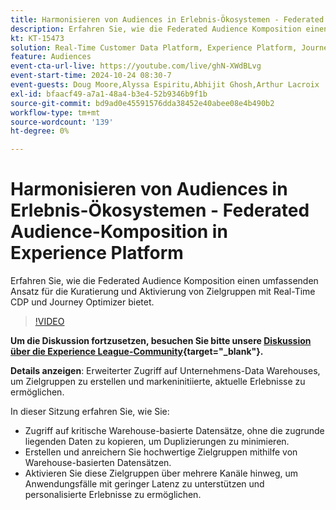 ```yaml
---
title: Harmonisieren von Audiences in Erlebnis-Ökosystemen - Federated Audience-Komposition in Experience Platform
description: Erfahren Sie, wie die Federated Audience Komposition einen umfassenden Ansatz für die Kuratierung und Aktivierung von Zielgruppen mit Real-Time CDP und Journey Optimizer bietet.
kt: KT-15473
solution: Real-Time Customer Data Platform, Experience Platform, Journey Optimizer
feature: Audiences
event-cta-url-live: https://youtube.com/live/ghN-XWdBLvg
event-start-time: 2024-10-24 08:30-7
event-guests: Doug Moore,Alyssa Espiritu,Abhijit Ghosh,Arthur Lacroix
exl-id: bfaacf49-a7a1-48a4-b3e4-52b9346b9f1b
source-git-commit: bd9ad0e45591576dda38452e40abee08e4b490b2
workflow-type: tm+mt
source-wordcount: '139'
ht-degree: 0%

---
```


# Harmonisieren von Audiences in Erlebnis-Ökosystemen - Federated Audience-Komposition in Experience Platform

Erfahren Sie, wie die Federated Audience Komposition einen umfassenden Ansatz für die Kuratierung und Aktivierung von Zielgruppen mit Real-Time CDP und Journey Optimizer bietet.

>[!VIDEO](https://video.tv.adobe.com/v/3436457?quality=12&learn=on)

**Um die Diskussion fortzusetzen, besuchen Sie bitte unsere [Diskussion über die Experience League-Community](https://experienceleaguecommunities.adobe.com/t5/adobe-experience-platform/adobe-experience-league-live-harmonize-audiences-in-experience/m-p/718976#M636){target="_blank"}.**

**Details anzeigen**:
Erweiterter Zugriff auf Unternehmens-Data Warehouses, um Zielgruppen zu erstellen und markeninitiierte, aktuelle Erlebnisse zu ermöglichen.

In dieser Sitzung erfahren Sie, wie Sie:

* Zugriff auf kritische Warehouse-basierte Datensätze, ohne die zugrunde liegenden Daten zu kopieren, um Duplizierungen zu minimieren.
* Erstellen und anreichern Sie hochwertige Zielgruppen mithilfe von Warehouse-basierten Datensätzen.
* Aktivieren Sie diese Zielgruppen über mehrere Kanäle hinweg, um Anwendungsfälle mit geringer Latenz zu unterstützen und personalisierte Erlebnisse zu ermöglichen.
